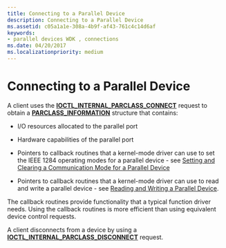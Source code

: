```yaml
---
title: Connecting to a Parallel Device
description: Connecting to a Parallel Device
ms.assetid: c05a1a1e-308a-4b9f-af43-761c4c14d6af
keywords:
- parallel devices WDK , connections
ms.date: 04/20/2017
ms.localizationpriority: medium
---
```


# Connecting to a Parallel Device





A client uses the [**IOCTL\_INTERNAL\_PARCLASS\_CONNECT**](https://docs.microsoft.com/windows-hardware/drivers/ddi/parallel/ni-parallel-ioctl_internal_parclass_connect) request to obtain a [**PARCLASS\_INFORMATION**](https://docs.microsoft.com/windows-hardware/drivers/ddi/parallel/ns-parallel-_parclass_information) structure that contains:

-   I/O resources allocated to the parallel port

-   Hardware capabilities of the parallel port

-   Pointers to callback routines that a kernel-mode driver can use to set the IEEE 1284 operating modes for a parallel device - see [Setting and Clearing a Communication Mode for a Parallel Device](setting-and-clearing-a-communication-mode-for-a-parallel-device.md)

-   Pointers to callback routines that a kernel-mode driver can use to read and write a parallel device - see [Reading and Writing a Parallel Device](reading-and-writing-a-parallel-device.md).

The callback routines provide functionality that a typical function driver needs. Using the callback routines is more efficient than using equivalent device control requests.

A client disconnects from a device by using a [**IOCTL\_INTERNAL\_PARCLASS\_DISCONNECT**](https://docs.microsoft.com/windows-hardware/drivers/ddi/parallel/ni-parallel-ioctl_internal_parclass_disconnect) request.

 

 




